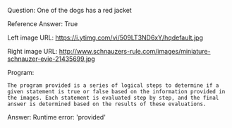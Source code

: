 Question: One of the dogs has a red jacket

Reference Answer: True

Left image URL: https://i.ytimg.com/vi/509LT3ND6xY/hqdefault.jpg

Right image URL: http://www.schnauzers-rule.com/images/miniature-schnauzer-evie-21435699.jpg

Program:

```
The program provided is a series of logical steps to determine if a given statement is true or false based on the information provided in the images. Each statement is evaluated step by step, and the final answer is determined based on the results of these evaluations.
```
Answer: Runtime error: 'provided'

